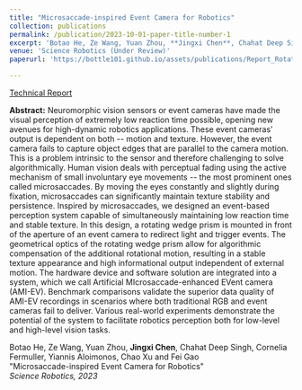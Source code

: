 ```yaml
---
title: "Microsaccade-inspired Event Camera for Robotics"
collection: publications
permalink: /publication/2023-10-01-paper-title-number-1
excerpt: 'Botao He, Ze Wang, Yuan Zhou, **Jingxi Chen**, Chahat Deep Singh, Cornelia Fermuller, Yiannis Aloimonos, Chao Xu and Fei Gao'
venue: 'Science Robotics (Under Review)'
paperurl: 'https://bottle101.github.io/assets/publications/Report_RotatingWedgePrimEventCam.pdf'

---
```

[Technical Report](https://bottle101.github.io/assets/publications/Report_RotatingWedgePrimEventCam.pdf) <br />

**Abstract:**
Neuromorphic vision sensors or event cameras have made the visual perception of extremely low reaction time possible, opening new avenues for high-dynamic robotics applications. These event cameras' output is dependent on both -- motion and texture. However, the event camera fails to capture object edges that are parallel to the camera motion. This is a problem intrinsic to the sensor and therefore challenging to solve algorithmically. Human vision deals with perceptual fading using the active mechanism of small involuntary eye movements -- the most prominent ones called microsaccades. By moving the eyes constantly and slightly during fixation, microsaccades can significantly maintain texture stability and persistence. Inspired by microsaccades, we designed an event-based perception system capable of simultaneously maintaining low reaction time and stable texture. In this design, a rotating wedge prism is mounted in front of the aperture of an event camera to redirect light and trigger events. The geometrical optics of the rotating wedge prism allow for algorithmic compensation of the additional rotational motion, resulting in a stable texture appearance and high informational output independent of external motion. The hardware device and software solution are integrated into a system, which we call Artificial MIcrosaccade-enhanced EVent camera (AMI-EV). Benchmark comparisons validate the superior data quality of AMI-EV recordings in scenarios where both traditional RGB and event cameras fail to deliver. Various real-world experiments demonstrate the potential of the system to facilitate robotics perception both for low-level and high-level vision tasks.


Botao He, Ze Wang, Yuan Zhou, **Jingxi Chen**, Chahat Deep Singh, Cornelia Fermuller, Yiannis Aloimonos, Chao Xu and Fei Gao <br/> &quot;Microsaccade-inspired Event Camera for Robotics&quot; <br /><i>Science Robotics, 2023</i><br /> 